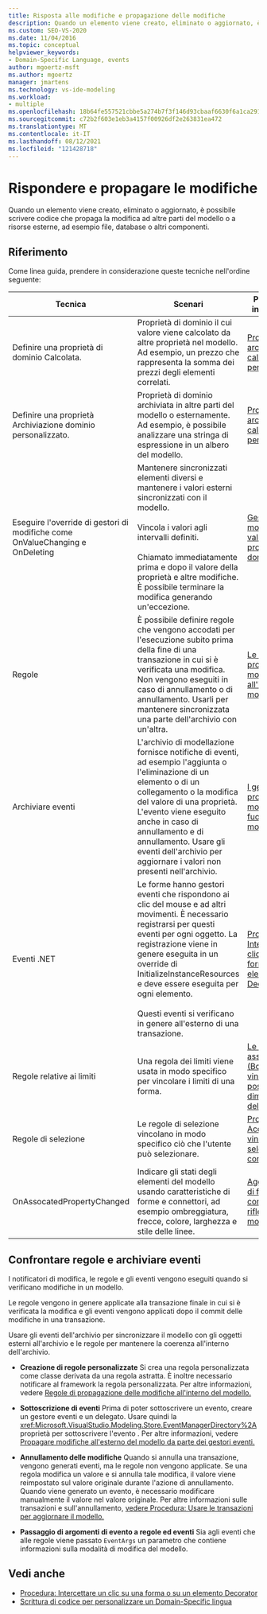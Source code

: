 ```yaml
---
title: Risposta alle modifiche e propagazione delle modifiche
description: Quando un elemento viene creato, eliminato o aggiornato, è possibile scrivere codice che propaga la modifica ad altre parti del modello o a risorse esterne.
ms.custom: SEO-VS-2020
ms.date: 11/04/2016
ms.topic: conceptual
helpviewer_keywords:
- Domain-Specific Language, events
author: mgoertz-msft
ms.author: mgoertz
manager: jmartens
ms.technology: vs-ide-modeling
ms.workload:
- multiple
ms.openlocfilehash: 18b64fe557521cbbe5a274b7f3f146d93cbaaf6630f6a1ca29190499fdb22803
ms.sourcegitcommit: c72b2f603e1eb3a4157f00926df2e263831ea472
ms.translationtype: MT
ms.contentlocale: it-IT
ms.lasthandoff: 08/12/2021
ms.locfileid: "121428718"
---
```

# <a name="respond-to-and-propagate-changes"></a>Rispondere e propagare le modifiche

Quando un elemento viene creato, eliminato o aggiornato, è possibile scrivere codice che propaga la modifica ad altre parti del modello o a risorse esterne, ad esempio file, database o altri componenti.

## <a name="reference"></a>Riferimento

Come linea guida, prendere in considerazione queste tecniche nell'ordine seguente:

|Tecnica|Scenari|Per ulteriori informazioni|
|-|-|-|
|Definire una proprietà di dominio Calcolata.|Proprietà di dominio il cui valore viene calcolato da altre proprietà nel modello. Ad esempio, un prezzo che rappresenta la somma dei prezzi degli elementi correlati.|[Proprietà di archiviazione calcolate e personalizzate](../modeling/calculated-and-custom-storage-properties.md)|
|Definire una proprietà Archiviazione dominio personalizzato.|Proprietà di dominio archiviata in altre parti del modello o esternamente. Ad esempio, è possibile analizzare una stringa di espressione in un albero del modello.|[Proprietà di archiviazione calcolate e personalizzate](../modeling/calculated-and-custom-storage-properties.md)|
|Eseguire l'override di gestori di modifiche come OnValueChanging e OnDeleting|Mantenere sincronizzati elementi diversi e mantenere i valori esterni sincronizzati con il modello.<br /><br /> Vincola i valori agli intervalli definiti.<br /><br /> Chiamato immediatamente prima e dopo il valore della proprietà e altre modifiche. È possibile terminare la modifica generando un'eccezione.|[Gestori di modifica del valore delle proprietà del dominio](../modeling/domain-property-value-change-handlers.md)|
|Regole|È possibile definire regole che vengono accodati per l'esecuzione subito prima della fine di una transazione in cui si è verificata una modifica. Non vengono eseguiti in caso di annullamento o di annullamento. Usarli per mantenere sincronizzata una parte dell'archivio con un'altra.|[Le regole propagano le modifiche all'interno del modello](../modeling/rules-propagate-changes-within-the-model.md)|
|Archiviare eventi|L'archivio di modellazione fornisce notifiche di eventi, ad esempio l'aggiunta o l'eliminazione di un elemento o di un collegamento o la modifica del valore di una proprietà. L'evento viene eseguito anche in caso di annullamento e di annullamento. Usare gli eventi dell'archivio per aggiornare i valori non presenti nell'archivio.|[I gestori eventi propagano le modifiche al di fuori del modello](../modeling/event-handlers-propagate-changes-outside-the-model.md)|
|Eventi .NET|Le forme hanno gestori eventi che rispondono ai clic del mouse e ad altri movimenti. È necessario registrarsi per questi eventi per ogni oggetto. La registrazione viene in genere eseguita in un override di InitializeInstanceResources e deve essere eseguita per ogni elemento.<br /><br /> Questi eventi si verificano in genere all'esterno di una transazione.|[Procedura: Intercettare un clic su una forma o su un elemento Decorator](../modeling/how-to-intercept-a-click-on-a-shape-or-decorator.md)|
|Regole relative ai limiti|Una regola dei limiti viene usata in modo specifico per vincolare i limiti di una forma.|[Le regole associate (BoundsRules) vincolano posizione e dimensione delle forme](/previous-versions/visualstudio/visual-studio-2015/modeling/boundsrules-constrain-shape-location-and-size?preserve-view=true&view=vs-2015)|
|Regole di selezione|Le regole di selezione vincolano in modo specifico ciò che l'utente può selezionare.|[Procedura: Accedere e vincolare la selezione corrente](../modeling/how-to-access-and-constrain-the-current-selection.md)|
|OnAssocatedPropertyChanged|Indicare gli stati degli elementi del modello usando caratteristiche di forme e connettori, ad esempio ombreggiatura, frecce, colore, larghezza e stile delle linee.|[Aggiornamento di forme e di connettori per riflettere il modello](../modeling/updating-shapes-and-connectors-to-reflect-the-model.md)|

## <a name="compare-rules-and-store-events"></a>Confrontare regole e archiviare eventi

I notificatori di modifica, le regole e gli eventi vengono eseguiti quando si verificano modifiche in un modello.

Le regole vengono in genere applicate alla transazione finale in cui si è verificata la modifica e gli eventi vengono applicati dopo il commit delle modifiche in una transazione.

Usare gli eventi dell'archivio per sincronizzare il modello con gli oggetti esterni all'archivio e le regole per mantenere la coerenza all'interno dell'archivio.

- **Creazione di regole personalizzate** Si crea una regola personalizzata come classe derivata da una regola astratta. È inoltre necessario notificare al framework la regola personalizzata. Per altre informazioni, vedere [Regole di propagazione delle modifiche all'interno del modello.](../modeling/rules-propagate-changes-within-the-model.md)

- **Sottoscrizione di eventi** Prima di poter sottoscrivere un evento, creare un gestore eventi e un delegato. Usare quindi la <xref:Microsoft.VisualStudio.Modeling.Store.EventManagerDirectory%2A> proprietà per sottoscrivere l'evento . Per altre informazioni, vedere [Propagare modifiche all'esterno del modello da parte dei gestori eventi.](../modeling/event-handlers-propagate-changes-outside-the-model.md)

- **Annullamento delle modifiche** Quando si annulla una transazione, vengono generati eventi, ma le regole non vengono applicate. Se una regola modifica un valore e si annulla tale modifica, il valore viene reimpostato sul valore originale durante l'azione di annullamento. Quando viene generato un evento, è necessario modificare manualmente il valore nel valore originale. Per altre informazioni sulle transazioni e sull'annullamento, [vedere Procedura: Usare le transazioni per aggiornare il modello.](../modeling/how-to-use-transactions-to-update-the-model.md)

- **Passaggio di argomenti di evento a regole ed eventi** Sia agli eventi che alle regole viene passato `EventArgs` un parametro che contiene informazioni sulla modalità di modifica del modello.

## <a name="see-also"></a>Vedi anche

- [Procedura: Intercettare un clic su una forma o su un elemento Decorator](../modeling/how-to-intercept-a-click-on-a-shape-or-decorator.md)
- [Scrittura di codice per personalizzare un Domain-Specific lingua](../modeling/writing-code-to-customise-a-domain-specific-language.md)
